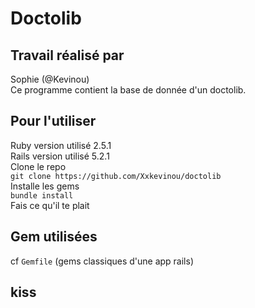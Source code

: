 # Doctolib 
## Travail réalisé par 
Sophie (@Kevinou)<br/>
Ce programme contient la base de donnée d'un doctolib.<br/>
## Pour l'utiliser
Ruby version utilisé 2.5.1 <br/>
Rails version utilisé 5.2.1 <br/>
Clone le repo <br/>
`git clone https://github.com/Xxkevinou/doctolib`<br/>
Installe les gems<br/>
`bundle install`<br/>
Fais ce qu'il te plait<br/>
## Gem utilisées
cf `Gemfile` (gems classiques d'une app rails)<br/>
## kiss
